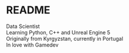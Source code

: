 # README
Data Scientist <br/>
Learning Python, C++ and Unreal Engine 5 <br/>
Originally from Kyrgyzstan, currently in Portugal <br/>
In love with Gamedev
